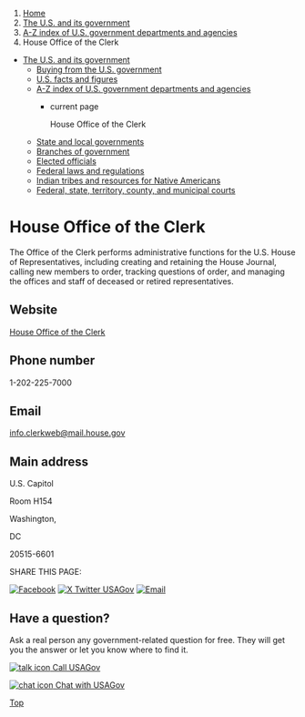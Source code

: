 1. [Home](/)
2. [The U.S. and its government](/about-the-us)
3. [A-Z index of U.S. government departments and agencies](/agency-index)
4. House Office of the Clerk

* [The U.S. and its government](/about-the-us)
  + [Buying from the U.S. government](/buy-from-government)
  + [U.S. facts and figures](/facts-figures)
  + [A-Z index of U.S. government departments and agencies](/agency-index)
    - current page

      House Office of the Clerk
  + [State and local governments](/state-local-governments)
  + [Branches of government](/branches-of-government)
  + [Elected officials](/elected-officials)
  + [Federal laws and regulations](/laws-and-regulations)
  + [Indian tribes and resources for Native Americans](/tribes)
  + [Federal, state, territory, county, and municipal courts](/courts)

House Office of the Clerk
=========================

The Office of the Clerk performs administrative functions for the U.S. House of Representatives, including creating and retaining the House Journal, calling new members to order, tracking questions of order, and managing the offices and staff of deceased or retired representatives.

Website
-------

[House Office of the Clerk](https://clerk.house.gov/)

Phone number
------------

1-202-225-7000

Email
-----

[info.clerkweb@mail.house.gov](mailto:info.clerkweb@mail.house.gov)

Main address
------------

U.S. Capitol
  

Room H154
  

Washington,

DC

20515-6601

SHARE THIS PAGE:

[![Facebook](/themes/custom/usagov/images/social-media-icons/Facebook_Icon.svg)](https://www.facebook.com/sharer/sharer.php?u=https://www.usa.gov/agencies/house-office-of-the-clerk&v=3)
[![X Twitter USAGov](/themes/custom/usagov/images/social-media-icons/X_Twitter_Icon.svg?version=2)](https://twitter.com/intent/tweet?source=webclient&text=https://www.usa.gov/agencies/house-office-of-the-clerk)
[![Email](/themes/custom/usagov/images/social-media-icons/Email_Icon.svg?version=2)](mailto:?subject=https://www.usa.gov/agencies/house-office-of-the-clerk)

Have a question?
----------------

Ask a real person any government-related question for free. They will get you the answer or let you know where to find it.

[![talk icon](/themes/custom/usagov/images/ICONS_talk.png)
Call USAGov](/phone)

[![chat icon](/themes/custom/usagov/images/ICONS_chat.png)
Chat with USAGov](/chat)

[Top](#main-content)
